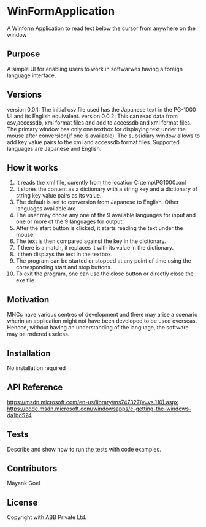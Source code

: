 # WinFormApplication

A Winform Application to read text below the cursor from anywhere on the window

## Purpose 

A simple UI for enabling users to work in softwarwes having a foreign language interface.

## Versions

version 0.0.1: The initial csv file used has the Japanese text in the PG-1000 UI and its English equivalent.
version 0.0.2: This can read data from csv,accessdb, xml format files and add to accessdb and xml format files. The primary window has only one textbox for displaying text under the mouse after conversion(if one is available). The subsidiary window allows to add key value pairs to the xml and accessdb format files. Supported languages are Japanese and English.

## How it works

1. It reads the xml file, curently from the location C:\temp\PG1000.xml
2. It stores the content as a dictionary with a string key and a dictionary of string key value pairs as its value.
3. The default is set to conversion from Japanese to English. Other languages available are 
4. The user may chose any one of the 9 available languages for input and one or more of the 9 languages for output.
5. After the start button is clicked, it starts reading the text under the mouse.
5. The text is then compared against the key in the dictionary.
5. If there is a match, it replaces it with its value in the dictionary.
6. It then displays the text in the textbox.
7. The program can be started or stopped at any point of time using the corresponding start and stop buttons.
8. To exit the program, one can use the close button or directly close the exe file.

## Motivation

MNCs have various centres of development and there may arise a scenario wherin an application might not have been developed to be used overseas. Hencce, without having an understanding of the language, the software may be rndered useless.

## Installation

No installation required

## API Reference

https://msdn.microsoft.com/en-us/library/ms747327(v=vs.110).aspx
https://code.msdn.microsoft.com/windowsapps/c-getting-the-windows-da1bd524

## Tests

Describe and show how to run the tests with code examples.

## Contributors

Mayank Goel

## License

Copyright with ABB Private Ltd.